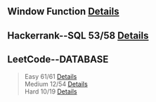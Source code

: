 
## Window Function [Details](https://github.com/chongchong6/SQL/tree/master/Window%20Function)
## Hackerrank--SQL 53/58 [Details](https://github.com/chongchong6/SQL/tree/master/HackerRank_SQL)
## LeetCode--DATABASE 
> Easy 61/61 [Details](https://github.com/chongchong6/SQL/tree/master/LeetCode/Easy)<br>
> Medium 12/54 [Details](https://github.com/chongchong6/SQL/tree/master/LeetCode/Medium)<br>
> Hard 10/19 [Details](https://github.com/chongchong6/SQL/tree/master/LeetCode/Hard)
